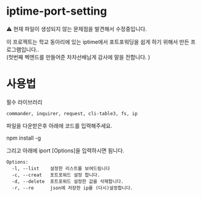 # iptime-port-setting

⚠ 현재 파일이 생성되지 않는 문제점을 발견해서 수정중입니다.

이 프로젝트는 학교 동아리에 있는 iptime에서 포트포워딩을 쉽게 하기 위해서 만든 프로그램입니다..<br>
(첫번째 벡엔드를 만들어준 차차선배님게 감사에 말을 전합니다. )
# 사용법
필수 라이브러리 
```
commander, inquirer, request, cli-table3, fs, ip
```

파일을 다운받은후 아래에 코드를 입력해주세요.<br>

npm install -g

그리고 아래에 iport [Options]을 입력하시면 됨니다.<br>

```
Options:
  -l, --list    설정한 리스트를 보여드림니다
  -c, --creat   포트포워드 설정 합니다.
  -d, --delete  포트포워드 설정한 값을 삭제합니다.
  -r, --re      json에 저장한 ip를 (다시)설정합니다.
```
